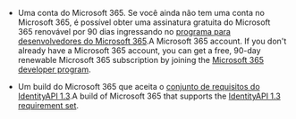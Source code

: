 * <span data-ttu-id="25b7e-p101">Uma conta do Microsoft 365. Se você ainda não tem uma conta no Microsoft 365, é possível obter uma assinatura gratuita do Microsoft 365 renovável por 90 dias ingressando no [programa para desenvolvedores do Microsoft 365](https://developer.microsoft.com/office/dev-program).</span><span class="sxs-lookup"><span data-stu-id="25b7e-p101">A Microsoft 365 account. If you don't already have a Microsoft 365 account, you can get a free, 90-day renewable Microsoft 365 subscription by joining the [Microsoft 365 developer program](https://developer.microsoft.com/office/dev-program).</span></span> 

* <span data-ttu-id="25b7e-103">Um build do Microsoft 365 que aceita o [conjunto de requisitos do IdentityAPI 1.3](../reference/requirement-sets/identity-api-requirement-sets.md).</span><span class="sxs-lookup"><span data-stu-id="25b7e-103">A build of Microsoft 365 that supports the [IdentityAPI 1.3 requirement set](../reference/requirement-sets/identity-api-requirement-sets.md).</span></span>
